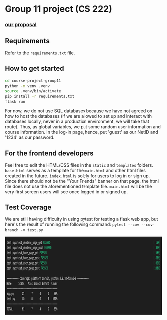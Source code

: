 # Group 11 project (CS 222)

### [our proposal](https://docs.google.com/document/d/1UTmIv_weaekLc5lBQdIZ6UTJ0D-l6-Cf1y4TpaT1hT0/edit)

## Requirements
Refer to the `requirements.txt` file.

## How to get started
```bash
cd course-project-group11
python -m venv .venv
source .venv/bin/activate
pip install -r requirements.txt
flask run
```

For now, we do not use SQL databases because we have not agreed on how to host the databases (if we are allowed to set up and interact with databases locally, never in a production environment, we will take that route). Thus, as global variables, we put some random user information and course information. In the log-in page, hence, put 'guest' as our NetID and '1234' as our password.

## For the frontend developers
Feel free to edit the HTML/CSS files in the `static` and `templates` folders.
`base.html` serves as a template for the `main.html` and other html files created in the future.
`index.html` is solely for users to log in or sign up. Since there should not be the "Your Friends" banner on that page, the html file does not use the aforementioned template file.
`main.html` will be the very first screen users will see once logged in or signed up.

## Test Coverage
We are still having difficulty in using pytest for testing a flask web app, but here's the result of running the following command: `pytest --cov --cov-branch -v test.py`

<img src="/static/img/test_cov.png" alt="test_coverage" style="height: 250px; width:2276px;"/>
